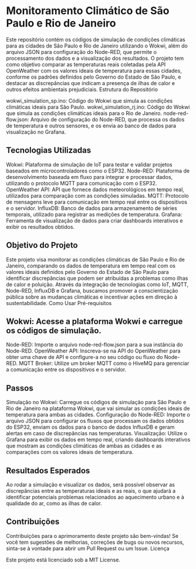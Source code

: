 # Monitoramento Climático de São Paulo e Rio de Janeiro

Este repositório contém os códigos de simulação de condições climáticas para as cidades de São Paulo e Rio de Janeiro utilizando o Wokwi, além do arquivo JSON para configuração do Node-RED, que permite o processamento dos dados e a visualização dos resultados. O projeto tem como objetivo comparar as temperaturas reais coletadas pela API OpenWeather com os valores ideais de temperatura para essas cidades, conforme os padrões definidos pelo Governo do Estado de São Paulo, e destacar as discrepâncias que indicam a presença de ilhas de calor e outros efeitos ambientais prejudiciais.
Estrutura do Repositório

wokwi_simulation_sp.ino: Código do Wokwi que simula as condições climáticas ideais para São Paulo.
wokwi_simulation_rj.ino: Código do Wokwi que simula as condições climáticas ideais para o Rio de Janeiro.
node-red-flow.json: Arquivo de configuração do Node-RED, que processa os dados de temperatura e outros sensores, e os envia ao banco de dados para visualização no Grafana.

## Tecnologias Utilizadas

Wokwi: Plataforma de simulação de IoT para testar e validar projetos baseados em microcontroladores como o ESP32.
Node-RED: Plataforma de desenvolvimento baseada em fluxo para integrar e processar dados, utilizando o protocolo MQTT para comunicação com o ESP32.
OpenWeather API: API que fornece dados meteorológicos em tempo real, utilizados para comparação com as condições simuladas.
MQTT: Protocolo de mensagens leve para comunicação em tempo real entre os dispositivos e o servidor.
InfluxDB: Banco de dados para armazenamento de séries temporais, utilizado para registrar as medições de temperatura.
Grafana: Ferramenta de visualização de dados para criar dashboards interativos e exibir os resultados obtidos.

## Objetivo do Projeto

Este projeto visa monitorar as condições climáticas de São Paulo e Rio de Janeiro, comparando os dados de temperatura em tempo real com os valores ideais definidos pelo Governo do Estado de São Paulo para identificar discrepâncias que podem ser atribuídas a problemas como ilhas de calor e poluição. Através da integração de tecnologias como IoT, MQTT, Node-RED, InfluxDB e Grafana, buscamos promover a conscientização pública sobre as mudanças climáticas e incentivar ações em direção à sustentabilidade.
Como Usar
Pré-requisitos

## Wokwi: Acesse a plataforma Wokwi e carregue os códigos de simulação.
Node-RED: Importe o arquivo node-red-flow.json para a sua instância do Node-RED.
OpenWeather API: Inscreva-se na API do OpenWeather para obter uma chave de API e configure-a no seu código ou fluxo do Node-RED.
MQTT Broker: Utilize um broker MQTT como o HiveMQ para gerenciar a comunicação entre os dispositivos e o servidor.

## Passos

Simulação no Wokwi: Carregue os códigos de simulação para São Paulo e Rio de Janeiro na plataforma Wokwi, que vai simular as condições ideais de temperatura para ambas as cidades.
Configuração do Node-RED: Importe o arquivo JSON para configurar os fluxos que processam os dados obtidos do ESP32, enviam os dados para o banco de dados InfluxDB e geram alertas em caso de discrepâncias nas temperaturas.
Visualização: Utilize o Grafana para exibir os dados em tempo real, criando dashboards interativos que mostram as condições climáticas de ambas as cidades e as comparações com os valores ideais de temperatura.

## Resultados Esperados

Ao rodar a simulação e visualizar os dados, será possível observar as discrepâncias entre as temperaturas ideais e as reais, o que ajudará a identificar potenciais problemas relacionados ao aquecimento urbano e à qualidade do ar, como as ilhas de calor.

## Contribuições

Contribuições para o aprimoramento deste projeto são bem-vindas! Se você tem sugestões de melhorias, correções de bugs ou novos recursos, sinta-se à vontade para abrir um Pull Request ou um Issue.
Licença

Este projeto está licenciado sob a MIT License.
